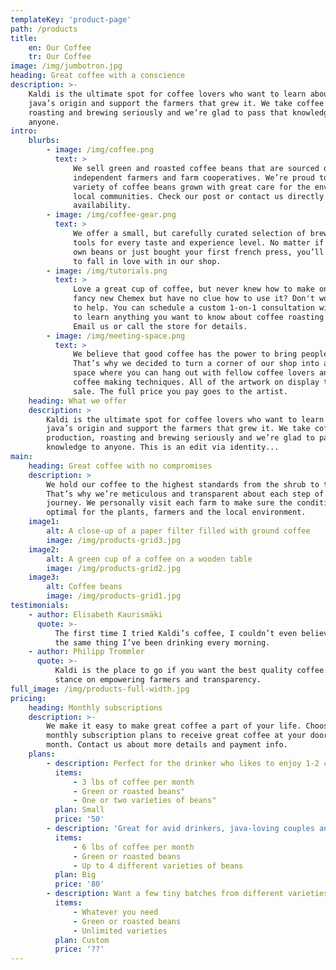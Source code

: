 ```yaml
---
templateKey: 'product-page'
path: /products
title:
    en: Our Coffee
    tr: Our Coffee
image: /img/jumbotron.jpg
heading: Great coffee with a conscience
description: >-
    Kaldi is the ultimate spot for coffee lovers who want to learn about their
    java’s origin and support the farmers that grew it. We take coffee production,
    roasting and brewing seriously and we’re glad to pass that knowledge to
    anyone.
intro:
    blurbs:
        - image: /img/coffee.png
          text: >
              We sell green and roasted coffee beans that are sourced directly from
              independent farmers and farm cooperatives. We’re proud to offer a
              variety of coffee beans grown with great care for the environment and
              local communities. Check our post or contact us directly for current
              availability.
        - image: /img/coffee-gear.png
          text: >
              We offer a small, but carefully curated selection of brewing gear and
              tools for every taste and experience level. No matter if you roast your
              own beans or just bought your first french press, you’ll find a gadget
              to fall in love with in our shop.
        - image: /img/tutorials.png
          text: >
              Love a great cup of coffee, but never knew how to make one? Bought a
              fancy new Chemex but have no clue how to use it? Don't worry, we’re here
              to help. You can schedule a custom 1-on-1 consultation with our baristas
              to learn anything you want to know about coffee roasting and brewing.
              Email us or call the store for details.
        - image: /img/meeting-space.png
          text: >
              We believe that good coffee has the power to bring people together.
              That’s why we decided to turn a corner of our shop into a cozy meeting
              space where you can hang out with fellow coffee lovers and learn about
              coffee making techniques. All of the artwork on display there is for
              sale. The full price you pay goes to the artist.
    heading: What we offer
    description: >
        Kaldi is the ultimate spot for coffee lovers who want to learn about their
        java’s origin and support the farmers that grew it. We take coffee
        production, roasting and brewing seriously and we’re glad to pass that
        knowledge to anyone. This is an edit via identity...
main:
    heading: Great coffee with no compromises
    description: >
        We hold our coffee to the highest standards from the shrub to the cup.
        That’s why we’re meticulous and transparent about each step of the coffee’s
        journey. We personally visit each farm to make sure the conditions are
        optimal for the plants, farmers and the local environment.
    image1:
        alt: A close-up of a paper filter filled with ground coffee
        image: /img/products-grid3.jpg
    image2:
        alt: A green cup of a coffee on a wooden table
        image: /img/products-grid2.jpg
    image3:
        alt: Coffee beans
        image: /img/products-grid1.jpg
testimonials:
    - author: Elisabeth Kaurismäki
      quote: >-
          The first time I tried Kaldi’s coffee, I couldn’t even believe that was
          the same thing I’ve been drinking every morning.
    - author: Philipp Trommler
      quote: >-
          Kaldi is the place to go if you want the best quality coffee. I love their
          stance on empowering farmers and transparency.
full_image: /img/products-full-width.jpg
pricing:
    heading: Monthly subscriptions
    description: >-
        We make it easy to make great coffee a part of your life. Choose one of our
        monthly subscription plans to receive great coffee at your doorstep each
        month. Contact us about more details and payment info.
    plans:
        - description: Perfect for the drinker who likes to enjoy 1-2 cups per day.
          items:
              - 3 lbs of coffee per month
              - Green or roasted beans"
              - One or two varieties of beans"
          plan: Small
          price: '50'
        - description: 'Great for avid drinkers, java-loving couples and bigger crowds'
          items:
              - 6 lbs of coffee per month
              - Green or roasted beans
              - Up to 4 different varieties of beans
          plan: Big
          price: '80'
        - description: Want a few tiny batches from different varieties? Try our custom plan
          items:
              - Whatever you need
              - Green or roasted beans
              - Unlimited varieties
          plan: Custom
          price: '??'
---
```

